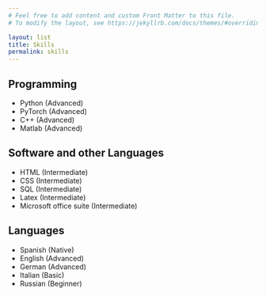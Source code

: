```yaml
---
# Feel free to add content and custom Front Matter to this file.
# To modify the layout, see https://jekyllrb.com/docs/themes/#overriding-theme-defaults

layout: list
title: Skills
permalink: skills
---
```


## Programming

- Python (Advanced)
- PyTorch (Advanced)
- C++ (Advanced)
- Matlab (Advanced)

## Software and other Languages
- HTML (Intermediate)
- CSS (Intermediate)
- SQL (Intermediate)
- Latex (Intermediate)
- Microsoft office suite (Intermediate)

## Languages

- Spanish (Native)
- English (Advanced)
- German (Advanced)
- Italian (Basic)
- Russian (Beginner)
